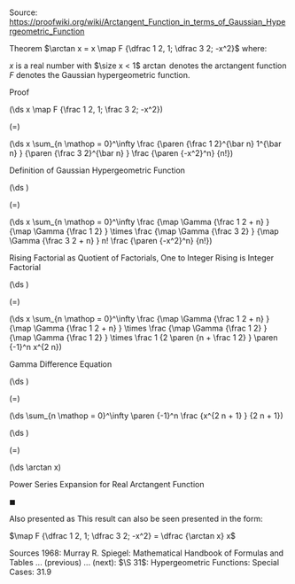 # 

Source: https://proofwiki.org/wiki/Arctangent_Function_in_terms_of_Gaussian_Hypergeometric_Function



Theorem
$\arctan x = x \map F {\dfrac 1 2, 1; \dfrac 3 2; -x^2}$
where:

$x$ is a real number with $\size x < 1$
$\arctan$ denotes the arctangent function
$F$ denotes the Gaussian hypergeometric function.


Proof













\(\ds x \map F {\frac 1 2, 1; \frac 3 2; -x^2}\)

\(=\)







\(\ds x \sum_{n \mathop = 0}^\infty \frac {\paren {\frac 1 2}^{\bar n} 1^{\bar n} } {\paren {\frac 3 2}^{\bar n} } \frac {\paren {-x^2}^n} {n!}\)





Definition of Gaussian Hypergeometric Function














\(\ds \)

\(=\)







\(\ds x \sum_{n \mathop = 0}^\infty \frac {\map \Gamma {\frac 1 2 + n} } {\map \Gamma {\frac 1 2} } \times \frac {\map \Gamma {\frac 3 2} } {\map \Gamma {\frac 3 2 + n} } n! \frac {\paren {-x^2}^n} {n!}\)





Rising Factorial as Quotient of Factorials, One to Integer Rising is Integer Factorial














\(\ds \)

\(=\)







\(\ds x \sum_{n \mathop = 0}^\infty \frac {\map \Gamma {\frac 1 2 + n} } {\map \Gamma {\frac 1 2 + n} } \times \frac {\map \Gamma {\frac 1 2} } {\map \Gamma {\frac 1 2} } \times \frac 1 {2 \paren {n + \frac 1 2} } \paren {-1}^n x^{2 n}\)





Gamma Difference Equation














\(\ds \)

\(=\)







\(\ds \sum_{n \mathop = 0}^\infty \paren {-1}^n \frac {x^{2 n + 1} } {2 n + 1}\)




















\(\ds \)

\(=\)







\(\ds \arctan x\)





Power Series Expansion for Real Arctangent Function



$\blacksquare$


Also presented as
This result can also be seen presented in the form:

$\map F {\dfrac 1 2, 1; \dfrac 3 2; -x^2} = \dfrac {\arctan x} x$


Sources
1968: Murray R. Spiegel: Mathematical Handbook of Formulas and Tables ... (previous) ... (next): $\S 31$: Hypergeometric Functions: Special Cases: $31.9$




